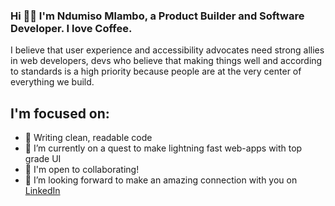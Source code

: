 ### Hi 👋🏼 I'm Ndumiso Mlambo, a Product Builder and Software Developer. I love Coffee. 

I believe that user experience and accessibility advocates need strong allies in web developers, devs who believe that making things well and according to standards is a high priority because people are at the very center of everything we build.

## I'm focused on:

- 🔭 Writing clean, readable code
- 🌱 I’m currently on a quest to make lightning fast web-apps with top grade UI
- 👯 I'm open to collaborating!
- 🤝 I’m looking forward to make an amazing connection with you on <a href="https://www.linkedin.com/in/ndumiso-mlambo-a7a93423/" rel="nofollow">LinkedIn</a>

